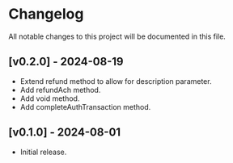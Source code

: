 # Changelog

All notable changes to this project will be documented in this file.

## [v0.2.0] - 2024-08-19

- Extend refund method to allow for description parameter.
- Add refundAch method.
- Add void method.
- Add completeAuthTransaction method.

## [v0.1.0] - 2024-08-01

- Initial release.
